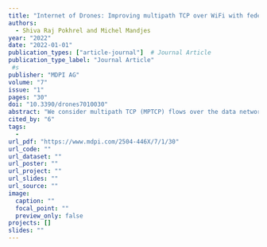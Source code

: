 ```yaml
---
title: "Internet of Drones: Improving multipath TCP over WiFi with federated multi-armed bandits for limitless connectivity"
authors:
  - Shiva Raj Pokhrel and Michel Mandjes
year: "2022"
date: "2022-01-01"
publication_types: ["article-journal"]  # Journal Article
publication_type_label: "Journal Article"
 #s
publisher: "MDPI AG"
volume: "7"
issue: "1"
pages: "30"
doi: "10.3390/drones7010030"
abstract: "We consider multipath TCP (MPTCP) flows over the data networking dynamics of IEEE 802.11ay for drone surveillance of areas using high-definition video streaming. Mobility-induced handoffs are critical in IEEE 802.11ay (because of the smaller coverage of mmWaves), which adversely affects the performance of such data streaming flows. As a result of the enhanced 802.11ay network events and features (triggered by beamforming, channel bonding, MIMO, mobility-induced handoffs, channel sharing, retransmissions, etc.), the time taken for packets to travel end-to-end in 802.11ay are inherently time-varying. Several fundamental assumptions inherent in stochastic TCP models, including Poisson arrivals of packets, Gaussian process, and parameter certainty, are challenged by the improved data traffic dynamics over IEEE 802.11ay networks. The MPTCP model’s state estimation differs largely from the actual network values. We develop a new data-driven stochastic framework to address current deficiencies of MPTCP models and design a foundational architecture for intelligent multipath scheduling (at the transport layer) considering lower layer (hybrid) beamforming. At the heart of our cross-layer architecture is an intelligent learning agent for actuating and interfacing, which learns from experience optimal packet cloning, scheduling, aggregation, and beamforming using successful features of multi-armed bandits and federated learning. We demonstrate that the proposed framework can estimate and optimize jointly (explore–exploit) and is more practicable for designing the next generation of low-delay and robust MPTCP models."
cited_by: "6"
tags:
  - 
url_pdf: "https://www.mdpi.com/2504-446X/7/1/30"
url_code: ""
url_dataset: ""
url_poster: ""
url_project: ""
url_slides: ""
url_source: ""
image:
  caption: ""
  focal_point: ""
  preview_only: false
projects: []
slides: ""
---
```

